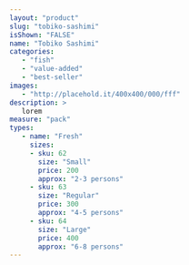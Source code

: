 ```yaml
---
layout: "product"
slug: "tobiko-sashimi"
isShown: "FALSE"
name: "Tobiko Sashimi"
categories:
   - "fish"
   - "value-added"
   - "best-seller"
images:
   - "http://placehold.it/400x400/000/fff"
description: >
   lorem
measure: "pack"
types: 
   - name: "Fresh"
     sizes: 
     - sku: 62
       size: "Small"
       price: 200
       approx: "2-3 persons"
     - sku: 63
       size: "Regular"
       price: 300
       approx: "4-5 persons"
     - sku: 64
       size: "Large"
       price: 400
       approx: "6-8 persons"
---
```

